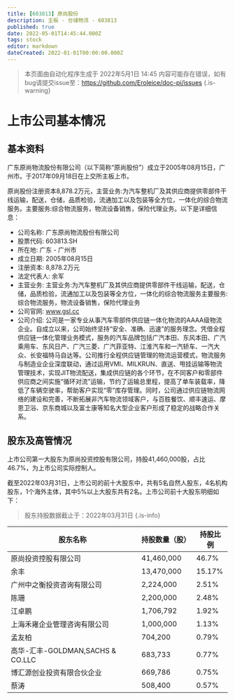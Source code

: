 ```yaml
---
title: [603813] 原尚股份
description: 主板 - 仓储物流 - 603813
published: true
date: 2022-05-01T14:45:44.000Z
tags: stock
editor: markdown
dateCreated: 2022-01-01T00:00:00.000Z
---
```


> 本页面由自动化程序生成于 2022年5月1日 14:45
> 内容可能存在错误，如有bug请提交issue至：https://github.com/Eroleice/doc-pi/issues
{.is-warning}

# 上市公司基本情况

## 基本资料

广东原尚物流股份有限公司（以下简称“原尚股份”）成立于2005年08月15日，广州市。于2017年09月18日在上交所主板上市。

原尚股份注册资本8,878.2万元，主营业务:为汽车整机厂及其供应商提供零部件干线运输，配送，仓储，品质检验，流通加工以及包装等全方位，一体化的综合物流服务。主要服务:综合物流服务，物流设备销售，保险代理业务。以下是详细信息：

- 公司名称: 广东原尚物流股份有限公司
- 股票代码: 603813.SH
- 所在地: 广东 - 广州市
- 成立日期: 2005年08月15日
- 注册资本: 8,878.2万元
- 法定代表人: 余军
- 主营业务: 主营业务:为汽车整机厂及其供应商提供零部件干线运输，配送，仓储，品质检验，流通加工以及包装等全方位，一体化的综合物流服务主要服务:综合物流服务，物流设备销售，保险代理业务
- 公司官网: www.gsl.cc
- 公司介绍: 公司是一家专业从事汽车零部件供应链一体化物流的AAAA级物流企业。自成立以来，公司始终坚持“安全、准确、迅速”的服务理念。凭借全程供应链一体化管理业务模式，服务的汽车品牌包括广汽本田、东风本田、广汽乘用车、东风日产、广汽三菱、广汽菲亚特、江淮汽车和一汽轿车、一汽大众、长安福特马自达等。公司推行全程供应链管理的物流运营模式，物流服务与制造业企业深度联动，通过运用VMI、MILKRUN、直送、甩挂运输等物流管理技术，实现JIT物流配送，集成供应链的各个环节，在不同客户和零部件供应商之间实施“循环对流”运输，节约了运输总里程，提高了单车装载率，降低了车辆空驶率，帮助客户实现“零”库存管理。同时，公司通过供应链物流网络的建设和完善，不断拓展非汽车物流领域客户，与百胜餐饮、顺丰速运、摩恩卫浴、京东商城以及富士康等知名大型企业客户形成了稳定的战略合作关系。


## 股东及高管情况

上市公司第一大股东为原尚投资控股有限公司，持股41,460,000股，占比46.7%，为上市公司实际控制人。

截至2022年03月31日，上市公司的前十大股东中，共有5名自然人股东，4名机构股东，1个海外主体，其中5%以上大股东共有2名。上市公司前十大股东明细如下：

> 股东持股数据截止于：2022年03月31日
{.is-info}

| 股东名称 | 持股数量（股） | 持股比例 |
| --- | --- | --- |
| 原尚投资控股有限公司 | 41,460,000 | 46.7% |
| 余丰 | 13,470,000 | 15.17% |
| 广州中之衡投资咨询有限公司 | 2,224,000 | 2.51% |
| 陈珊 | 2,200,000 | 2.48% |
| 江卓鹏 | 1,706,792 | 1.92% |
| 上海禾雍企业管理咨询有限公司 | 1,000,000 | 1.13% |
| 孟友柏 | 704,200 | 0.79% |
| 高华-汇丰-GOLDMAN,SACHS & CO.LLC | 683,733 | 0.77% |
| 博汇源创业投资有限合伙企业 | 669,786 | 0.75% |
| 蔡涛 | 508,400 | 0.57% |




